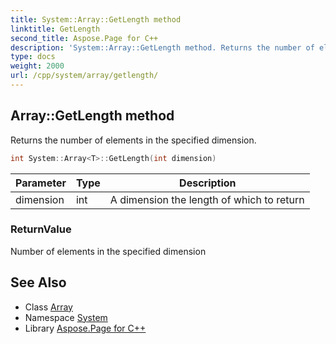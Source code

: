```yaml
---
title: System::Array::GetLength method
linktitle: GetLength
second_title: Aspose.Page for C++
description: 'System::Array::GetLength method. Returns the number of elements in the specified dimension in C++.'
type: docs
weight: 2000
url: /cpp/system/array/getlength/
---
```

## Array::GetLength method


Returns the number of elements in the specified dimension.

```cpp
int System::Array<T>::GetLength(int dimension)
```


| Parameter | Type | Description |
| --- | --- | --- |
| dimension | int | A dimension the length of which to return |

### ReturnValue

Number of elements in the specified dimension

## See Also

* Class [Array](../)
* Namespace [System](../../)
* Library [Aspose.Page for C++](../../../)
